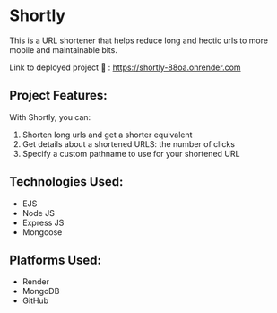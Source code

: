 # Shortly
This is a URL shortener that helps reduce long and hectic urls to more mobile and maintainable bits.

Link to deployed project :link: : https://shortly-88oa.onrender.com

## Project Features:
With Shortly, you can:
1. Shorten long urls and get a shorter equivalent
2. Get details about a shortened URLS: the number of clicks
3. Specify a custom pathname to use for your shortened URL

## Technologies Used:
- EJS
- Node JS
- Express JS
- Mongoose

## Platforms Used:
- Render
- MongoDB
- GitHub

